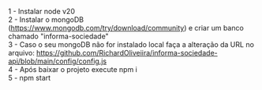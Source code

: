 1 - Instalar node v20 <br>
2 - Instalar o mongoDB (https://www.mongodb.com/try/download/community) e criar um banco chamado "informa-sociedade"  <br>
3 - Caso o seu mongoDB não for instalado local faça a alteração da URL no arquivo: https://github.com/RichardOliveiira/informa-sociedade-api/blob/main/config/config.js  <br>
4 - Após baixar o projeto execute npm i <br>
5 - npm start
